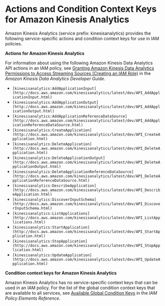 # Actions and Condition Context Keys for Amazon Kinesis Analytics<a name="list_kinesisanalytics"></a>

Amazon Kinesis Analytics \(service prefix: kinesisanalytics\) provides the following service\-specific actions and condition context keys for use in IAM policies\.

**Actions for Amazon Kinesis Analytics**

For information about using the following Amazon Kinesis Data Analytics API actions in an IAM policy, see [Granting Amazon Kinesis Data Analytics Permissions to Access Streaming Sources \(Creating an IAM Role\)](http://docs.aws.amazon.com/kinesisanalytics/latest/dev/iam-role.html) in the *Amazon Kinesis Data Analytics Developer Guide*\.
+ `[kinesisanalytics:AddApplicationInput](http://docs.aws.amazon.com/kinesisanalytics/latest/dev/API_AddApplicationInput.html)`
+ `[kinesisanalytics:AddApplicationOutput](http://docs.aws.amazon.com/kinesisanalytics/latest/dev/API_AddApplicationOutput.html)`
+ `[kinesisanalytics:AddApplicationReferenceDataSource](http://docs.aws.amazon.com/kinesisanalytics/latest/dev/API_AddApplicationReferenceDataSource.html)`
+ `[kinesisanalytics:CreateApplication](http://docs.aws.amazon.com/kinesisanalytics/latest/dev/API_CreateApplication.html)`
+ `[kinesisanalytics:DeleteApplication](http://docs.aws.amazon.com/kinesisanalytics/latest/dev/API_DeleteApplication.html)`
+ `[kinesisanalytics:DeleteApplicationOutput](http://docs.aws.amazon.com/kinesisanalytics/latest/dev/API_DeleteApplicationOutput.html)`
+ `[kinesisanalytics:DeleteApplicationReferenceDataSource](http://docs.aws.amazon.com/kinesisanalytics/latest/dev/API_DeleteApplicationReferenceDataSource.html)`
+ `[kinesisanalytics:DescribeApplication](http://docs.aws.amazon.com/kinesisanalytics/latest/dev/API_DescribeApplication.html)`
+ `[kinesisanalytics:DiscoverInputSchema](http://docs.aws.amazon.com/kinesisanalytics/latest/dev/API_DiscoverInputSchema.html)`
+ `[kinesisanalytics:ListApplications](http://docs.aws.amazon.com/kinesisanalytics/latest/dev/API_ListApplications.html)`
+ `[kinesisanalytics:StartApplication](http://docs.aws.amazon.com/kinesisanalytics/latest/dev/API_StartApplication.html)`
+ `[kinesisanalytics:StopApplication](http://docs.aws.amazon.com/kinesisanalytics/latest/dev/API_StopApplication.html)`
+ `[kinesisanalytics:UpdateApplication](http://docs.aws.amazon.com/kinesisanalytics/latest/dev/API_UpdateApplication.html)`

**Condition context keys for Amazon Kinesis Analytics**

Amazon Kinesis Analytics has no service\-specific context keys that can be used in an IAM policy\. For the list of the global condition context keys that are available to all services, see [Available Global Condition Keys](reference_policies_condition-keys.md#AvailableKeys) in the *IAM Policy Elements Reference*\.